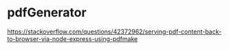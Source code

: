 # pdfGenerator
https://stackoverflow.com/questions/42372962/serving-pdf-content-back-to-browser-via-node-express-using-pdfmake
